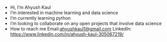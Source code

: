 - Hi, I’m Ahyush Kaul
- I’m interested in machine learning and data science
- I’m currently learning python 
- I’m looking to collaborate on any open projects that involve data science
- How to reach me Email:ahyushkaul1@gmail.com  LinkedIn: https://www.linkedin.com/in/ahyush-kaul-305067219/ 

<!---
akaul09/akaul09 is a ✨ special ✨ repository because its `README.md` (this file) appears on your GitHub profile.
You can click the Preview link to take a look at your changes.
--->
